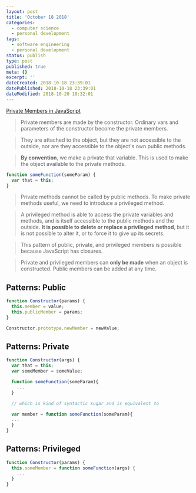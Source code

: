 ```yaml
---
layout: post
title: 'October 18 2018'
categories:
  - computer science
  - personal development
tags:
  - software engineering
  - personal development
status: publish
type: post
published: true
meta: {}
excerpt: ''
dateCreated: 2018-10-18 23:39:01
datePublished: 2018-10-18 23:39:01
dateModified: 2018-10-20 10:32:01
---
```


[Private Members in JavaScript](https://crockford.com/javascript/private.html)

> Private members are made by the constructor. Ordinary vars and parameters of the constructor become the private members.

> They are attached to the object, but they are not accessible to the outside, nor are they accessible to the object's own public methods.

> **By convention**, we make a private that variable. This is used to make the object available to the private methods.

```javascript
function someFunction(someParam) {
  var that = this;
}
```

> Private methods cannot be called by public methods. To make private methods useful, we need to introduce a privileged method.

> A privileged method is able to access the private variables and methods, and is itself accessible to the public methods and the outside. **It is possible to delete or replace a privileged method**, but it is not possible to alter it, or to force it to give up its secrets.

> This pattern of public, private, and privileged members is possible because JavaScript has closures.

> Private and privileged members can **only be made** when an object is constructed. Public members can be added at any time.

## Patterns: Public

```javascript
function Constructor(params) {
  this.member = value;
  this.publicMember = params;
}

Constructor.prototype.newMember = newValue;
```

## Patterns: Private

```javascript
function Constructor(args) {
  var that = this;
  var someMember = someValue;

  function someFunction(someParam){
    ...
  }

  // which is kind of syntactic sugar and is equivalent to

  var member = function someFunction(someParam){
  ...
  }
}
```

## Patterns: Privileged

```javascript
function Constructor(params) {
  this.someMember = function someFunction(args) {
    ...
  }
}
```
